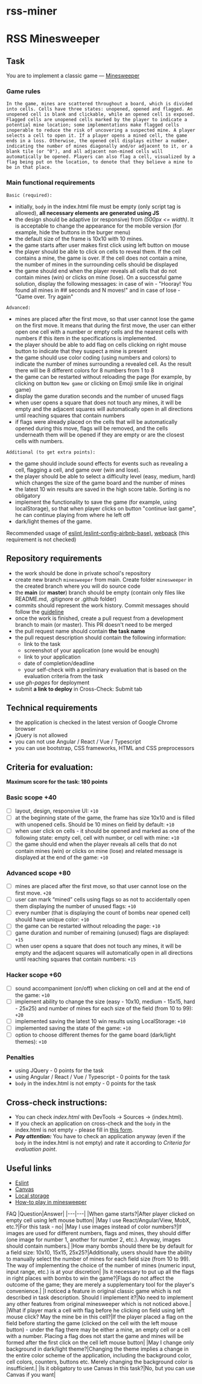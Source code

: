 # rss-miner
# RSS Minesweeper

## Task

You are to implement a classic game — [Minesweeper](<https://en.wikipedia.org/wiki/Minesweeper_(video_game)>)

### Game rules

`In the game, mines are scattered throughout a board, which is divided into cells. Cells have three states: unopened, opened and flagged. An unopened cell is blank and clickable, while an opened cell is exposed. Flagged cells are unopened cells marked by the player to indicate a potential mine location; some implementations make flagged cells inoperable to reduce the risk of uncovering a suspected mine. A player selects a cell to open it. If a player opens a mined cell, the game ends in a loss. Otherwise, the opened cell displays either a number, indicating the number of mines diagonally and/or adjacent to it, or a blank tile (or "0"), and all adjacent non-mined cells will automatically be opened. Players can also flag a cell, visualized by a flag being put on the location, to denote that they believe a mine to be in that place.`

### Main functional requirements

`Basic (required):`

- initially, `body` in the index.html file must be empty (only script tag is allowed), **all necessary elements are generated using JS**
- the design should be adaptive (or responsive) from _(500px <= width)_. It is acceptable to change the appearance for the mobile version (for example, hide the buttons in the burger menu)
- the default size of the frame is 10x10 with 10 mines.
- the game starts after user makes first click using left button on mouse
- the player should be able to click on cells to reveal them. If the cell contains a mine, the game is over. If the cell does not contain a mine, the number of mines in the surrounding cells should be displayed
- the game should end when the player reveals all cells that do not contain mines (win) or clicks on mine (lose). On a successful game solution, display the following messages: in case of win - "Hooray! You found all mines in ## seconds and N moves!" and in case of lose - "Game over. Try again"

`Advanced:`

- mines are placed after the first move, so that user cannot lose the game on the first move. It means that during the first move, the user can either open one cell with a number or empty cells and the nearest cells with numbers if this item in the specifications is implemented.
- the player should be able to add flag on cells clicking on right mouse button to indicate that they suspect a mine is present
- the game should use color coding (using numbers and colors) to indicate the number of mines surrounding a revealed cell. As the result there will be 8 different colors for 8 numbers from 1 to 8
- the game can be restarted without reloading the page (for example, by clicking on button `New game` or clicking on Emoji smile like in original game)
- display the game duration seconds and the number of unused flags
- when user opens a square that does not touch any mines, it will be empty and the adjacent squares will automatically open in all directions until reaching squares that contain numbers
- if flags were already placed on the cells that will be automatically opened during this move, flags will be removed, and the cells underneath them will be opened if they are empty or are the closest cells with numbers.

`Additional (to get extra points):`

- the game should include sound effects for events such as revealing a cell, flagging a cell, and game over (win and lose).
- the player should be able to select a difficulty level (easy, medium, hard) which changes the size of the game board and the number of mines
- the latest 10 win results are saved in the high score table. Sorting is no obligatory
- implement the functionality to save the game (for example, using localStorage), so that when player clicks on button "continue last game", he can continue playing from where he left off
- dark/light themes of the game.

Recommended usage of [eslint (eslint-config-airbnb-base)](https://eslint.org/), [webpack](https://webpack.js.org/) (this requirement is not checked)

## Repository requirements

- the work should be done in private school's repository
- create new branch `minesweeper` from main. Create folder `minesweeper` in the created branch where you will do source code
- the **main** (or **master**) branch should be empty (contain only files like README.md, .gitignore or .github folder)
- commits should represent the work history. Commit messages should follow the [guideline](https://www.conventionalcommits.org/en/v1.0.0/)
- once the work is finished, create a pull request from a development branch to main (or master). This PR doesn't need to be merged
- the pull request name should contain **the task name**
- the pull request description should contain the following information:
  - link to the task
  - screenshot of your application (one would be enough)
  - link to your application
  - date of completion/deadline
  - your self-check with a preliminary evaluation that is based on the evaluation criteria from the task
- use _gh-pages_ for deployment
- submit **a link to deploy** in Cross-Check: Submit tab

## Technical requirements

- the application is checked in the latest version of Google Chrome browser
- jQuery is not allowed
- you can not use Angular / React / Vue / Typescript
- you can use bootstrap, CSS frameworks, HTML and CSS preprocessors

## Criteria for evaluation:

**Maximum score for the task: 180 points**

### Basic scope +40

- [ ] layout, design, responsive UI: `+10`
- [ ] at the beginning state of the game, the frame has size 10x10 and is filled with unopened cells. Should be 10 mines on field by default: `+10`
- [ ] when user click on cells - it should be opened and marked as one of the following state: empty cell, cell with number, or cell with mine: `+10`
- [ ] the game should end when the player reveals all cells that do not contain mines (win) or clicks on mine (lose) and related message is displayed at the end of the game: `+10`

### Advanced scope +80

- [ ] mines are placed after the first move, so that user cannot lose on the first move. `+20`
- [ ] user can mark “mined” cells using flags so as not to accidentally open them displaying the number of unused flags: `+10`
- [ ] every number (that is displaying the count of bombs near opened cell) should have unique color: `+10`
- [ ] the game can be restarted without reloading the page: `+10`
- [ ] game duration and number of remaining (unused) flags are displayed: `+15`
- [ ] when user opens a square that does not touch any mines, it will be empty and the adjacent squares will automatically open in all directions until reaching squares that contain numbers: `+15`

### Hacker scope +60

- [ ] sound accompaniment (on/off) when clicking on cell and at the end of the game: `+10`
- [ ] implement ability to change the size (easy - 10x10, medium - 15x15, hard - 25x25) and number of mines for each size of the field (from 10 to 99): `+20`
- [ ] implemented saving the latest 10 win results using LocalStorage: `+10`
- [ ] implemented saving the state of the game: `+10`
- [ ] option to choose different themes for the game board (dark/light themes): `+10`

### Penalties

- using JQuery - 0 points for the task
- using Angular / React / Vue / Typescript - 0 points for the task
- `body` in the index.html is not empty - 0 points for the task

## Cross-check instructions:

- You can check _index.html_ with DevTools -> Sources -> (index.html).
- If you check an application on cross-check and the `body` in the index.html is not empty - please fill in [this form](https://docs.google.com/forms/d/1WbuUQhq_J7TrrfxIInyTDjMsHsrVMpKF74jwoEsx19g/).
- **_Pay attention:_** You have to check an application anyway (even if the `body` in the index.html is not empty) and rate it according to _Criteria for evaluation point_.

## Useful links

- [Eslint](https://eslint.org/)
- [Canvas](https://developer.mozilla.org/en-US/docs/Web/API/Canvas_API/Tutorial)
- [Local storage](https://learn.javascript.ru/localstorage)
- [How-to play in minesweeper](https://www.youtube.com/watch?v=7B85WbEiYf4)

FAQ
|Question|Answer|
|---|---|
|When game starts?|After player clicked on empty cell using left mouse button|
|May I use React/Angular/View, MobX, etc.?|For this task - no|
|May I use images instead of color numbers?|If images are used for different numbers, flags and mines, they should differ (one image for number 1, another for number 2, etc.). Anyway, images should contain numbers.|
|How many bombs should there be by default for a field size: 10x10, 15x15, 25x25?|Additionally, users should have the ability to manually select the number of mines for each field size (from 10 to 99). The way of implementing the choice of the number of mines (numeric input, input range, etc.) is at your discretion|
|Is it necessary to put up all the flags in right places with bombs to win the game?|Flags do not affect the outcome of the game; they are merely a supplementary tool for the player's convenience.|
|I noticed a feature in original classic game which is not described in task description. Should I implement it?|No need to implement any other features from original minesweeper which is not noticed above.|
|What if player mark a cell with flag before he clicking on field using left mouse click? May the mine be in this cell?|If the player placed a flag on the field before starting the game (clicked on the cell with the left mouse button) - under the flag there may be either a mine, an empty cell or a cell with a number. Placing a flag does not start the game and mines will be formed after the first click on the cell left mouse button|
|May I change only background in dark/light theme?|Changing the theme implies a change in the entire color scheme of the application, including the background color, cell colors, counters, buttons etc. Merely changing the background color is insufficient.|
|Is it obligatory to use Canvas in this task?|No, but you can use Canvas if you want|
